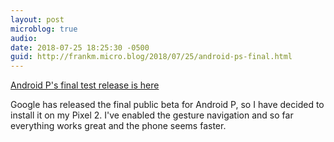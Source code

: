 ```yaml
---
layout: post
microblog: true
audio: 
date: 2018-07-25 18:25:30 -0500
guid: http://frankm.micro.blog/2018/07/25/android-ps-final.html
---
```

[Android P's final test release is here](https://www.engadget.com/2018/07/25/android-p-final-preview-release/)

Google has released the final public beta for Android P, so I have decided to install it on my Pixel 2. I've enabled the gesture navigation and so far everything works great and the phone seems faster. 
